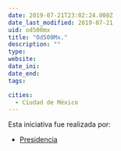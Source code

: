 ```yaml
---
date: 2019-07-21T23:02:24.000Z
date_last_modified: 2019-07-21
uid: od500mx
title: "Od500Mx."
description: ""
type: 
website: 
date_ini: 
date_end: 
tags:

cities: 
  - Ciudad de México
---
```


Esta iniciativa fue realizada por:

- [Presidencia](/i/presidencia.html)
